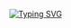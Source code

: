 [![Typing SVG](https://readme-typing-svg.herokuapp.com?font=Roboto&weight=700&size=51&pause=1000&color=2F81F7&center=true&vCenter=true&random=false&width=1000&height=100&lines=%3C%2FCherPrado%3E)](https://git.io/typing-svg)

<div align="center">
<a href="https://www.linkedin.com/in/cherlau-prado/" target="_blank"><img src="https://img.shields.io/badge/Linkedin-2F81F7?style=for-the-badge&logo=linkedin&logoColor=white" alt=""></a>
  <a href="mailto:cherlaufilho@discente.ufg.br" target="_blank"><img src="https://img.shields.io/badge/GMAIL-2F81F7?style=for-the-badge&logo=gmail&logoColor=white" alt=""></a>
</div>
